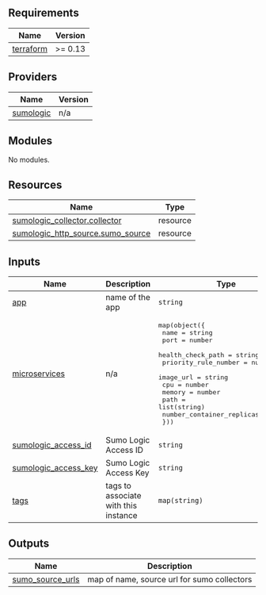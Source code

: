 <!-- BEGIN_TF_DOCS -->
## Requirements

| Name | Version |
|------|---------|
| <a name="requirement_terraform"></a> [terraform](#requirement\_terraform) | >= 0.13 |

## Providers

| Name | Version |
|------|---------|
| <a name="provider_sumologic"></a> [sumologic](#provider\_sumologic) | n/a |

## Modules

No modules.

## Resources

| Name | Type |
|------|------|
| [sumologic_collector.collector](https://registry.terraform.io/providers/sumologic/sumologic/latest/docs/resources/collector) | resource |
| [sumologic_http_source.sumo_source](https://registry.terraform.io/providers/sumologic/sumologic/latest/docs/resources/http_source) | resource |

## Inputs

| Name | Description | Type | Default | Required |
|------|-------------|------|---------|:--------:|
| <a name="input_app"></a> [app](#input\_app) | name of the app | `string` | n/a | yes |
| <a name="input_microservices"></a> [microservices](#input\_microservices) | n/a | <pre>map(object({<br>    name                      = string<br>    port                      = number<br>    health_check_path         = string<br>    priority_rule_number      = number<br>    image_url                 = string<br>    cpu                       = number<br>    memory                    = number<br>    path                      = list(string)<br>    number_container_replicas = number<br>  }))</pre> | n/a | yes |
| <a name="input_sumologic_access_id"></a> [sumologic\_access\_id](#input\_sumologic\_access\_id) | Sumo Logic Access ID | `string` | n/a | yes |
| <a name="input_sumologic_access_key"></a> [sumologic\_access\_key](#input\_sumologic\_access\_key) | Sumo Logic Access Key | `string` | n/a | yes |
| <a name="input_tags"></a> [tags](#input\_tags) | tags to associate with this instance | `map(string)` | n/a | yes |

## Outputs

| Name | Description |
|------|-------------|
| <a name="output_sumo_source_urls"></a> [sumo\_source\_urls](#output\_sumo\_source\_urls) | map of name, source url for sumo collectors |
<!-- END_TF_DOCS -->